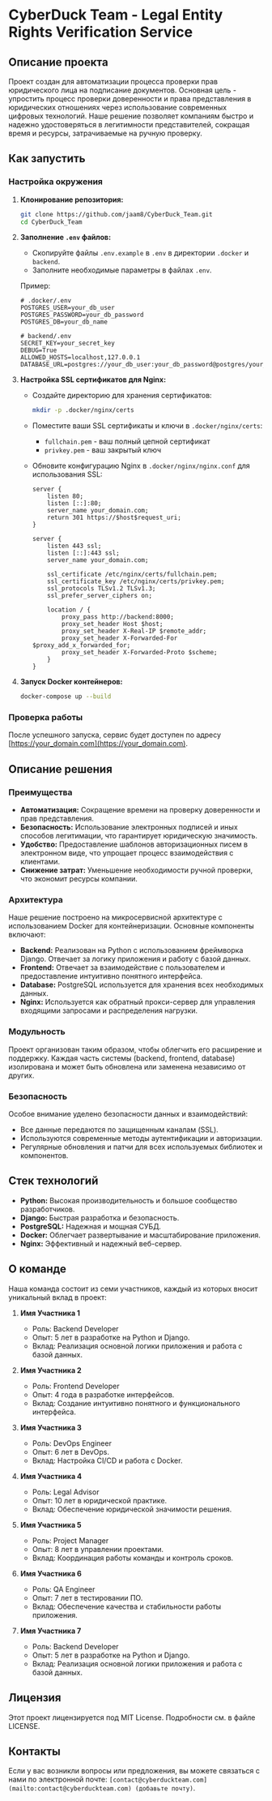 # CyberDuck Team - Legal Entity Rights Verification Service

## Описание проекта

Проект создан для автоматизации процесса проверки прав юридического лица на подписание документов. Основная цель - упростить процесс проверки доверенности и права представления в юридических отношениях через использование современных цифровых технологий. Наше решение позволяет компаниям быстро и надежно удостоверяться в легитимности представителей, сокращая время и ресурсы, затрачиваемые на ручную проверку.

## Как запустить

### Настройка окружения

1. **Клонирование репозитория:**

   ```bash
   git clone https://github.com/jaam8/CyberDuck_Team.git
   cd CyberDuck_Team
   ```

2. **Заполнение `.env` файлов:**

   - Скопируйте файлы `.env.example` в `.env` в директории `.docker` и `backend`.
   - Заполните необходимые параметры в файлах `.env`.

   Пример:

   ```env
   # .docker/.env
   POSTGRES_USER=your_db_user
   POSTGRES_PASSWORD=your_db_password
   POSTGRES_DB=your_db_name
   ```

   ```env
   # backend/.env
   SECRET_KEY=your_secret_key
   DEBUG=True
   ALLOWED_HOSTS=localhost,127.0.0.1
   DATABASE_URL=postgres://your_db_user:your_db_password@postgres/your_db_name
   ```

3. **Настройка SSL сертификатов для Nginx:**

   - Создайте директорию для хранения сертификатов:

     ```bash
     mkdir -p .docker/nginx/certs
     ```

   - Поместите ваши SSL сертификаты и ключи в `.docker/nginx/certs`:

     - `fullchain.pem` - ваш полный цепной сертификат
     - `privkey.pem` - ваш закрытый ключ

   - Обновите конфигурацию Nginx в `.docker/nginx/nginx.conf` для использования SSL:

     ```nginx
     server {
         listen 80;
         listen [::]:80;
         server_name your_domain.com;
         return 301 https://$host$request_uri;
     }

     server {
         listen 443 ssl;
         listen [::]:443 ssl;
         server_name your_domain.com;

         ssl_certificate /etc/nginx/certs/fullchain.pem;
         ssl_certificate_key /etc/nginx/certs/privkey.pem;
         ssl_protocols TLSv1.2 TLSv1.3;
         ssl_prefer_server_ciphers on;

         location / {
             proxy_pass http://backend:8000;
             proxy_set_header Host $host;
             proxy_set_header X-Real-IP $remote_addr;
             proxy_set_header X-Forwarded-For $proxy_add_x_forwarded_for;
             proxy_set_header X-Forwarded-Proto $scheme;
         }
     }
     ```

4. **Запуск Docker контейнеров:**

   ```bash
   docker-compose up --build
   ```

### Проверка работы

После успешного запуска, сервис будет доступен по адресу [https://your_domain.com](https://your_domain.com).

## Описание решения

### Преимущества

- **Автоматизация:** Сокращение времени на проверку доверенности и прав представления.
- **Безопасность:** Использование электронных подписей и иных способов легитимации, что гарантирует юридическую значимость.
- **Удобство:** Предоставление шаблонов авторизационных писем в электронном виде, что упрощает процесс взаимодействия с клиентами.
- **Снижение затрат:** Уменьшение необходимости ручной проверки, что экономит ресурсы компании.

### Архитектура

Наше решение построено на микросервисной архитектуре с использованием Docker для контейнеризации. Основные компоненты включают:

- **Backend:** Реализован на Python с использованием фреймворка Django. Отвечает за логику приложения и работу с базой данных.
- **Frontend:** Отвечает за взаимодействие с пользователем и предоставление интуитивно понятного интерфейса.
- **Database:** PostgreSQL используется для хранения всех необходимых данных.
- **Nginx:** Используется как обратный прокси-сервер для управления входящими запросами и распределения нагрузки.

### Модульность

Проект организован таким образом, чтобы облегчить его расширение и поддержку. Каждая часть системы (backend, frontend, database) изолирована и может быть обновлена или заменена независимо от других.

### Безопасность

Особое внимание уделено безопасности данных и взаимодействий:
- Все данные передаются по защищенным каналам (SSL).
- Используются современные методы аутентификации и авторизации.
- Регулярные обновления и патчи для всех используемых библиотек и компонентов.

## Стек технологий

- **Python:** Высокая производительность и большое сообщество разработчиков.
- **Django:** Быстрая разработка и безопасность.
- **PostgreSQL:** Надежная и мощная СУБД.
- **Docker:** Облегчает развертывание и масштабирование приложения.
- **Nginx:** Эффективный и надежный веб-сервер.

## О команде

Наша команда состоит из семи участников, каждый из которых вносит уникальный вклад в проект:

1. **Имя Участника 1**
   - Роль: Backend Developer
   - Опыт: 5 лет в разработке на Python и Django.
   - Вклад: Реализация основной логики приложения и работа с базой данных.

2. **Имя Участника 2**
   - Роль: Frontend Developer
   - Опыт: 4 года в разработке интерфейсов.
   - Вклад: Создание интуитивно понятного и функционального интерфейса.

3. **Имя Участника 3**
   - Роль: DevOps Engineer
   - Опыт: 6 лет в DevOps.
   - Вклад: Настройка CI/CD и работа с Docker.

4. **Имя Участника 4**
   - Роль: Legal Advisor
   - Опыт: 10 лет в юридической практике.
   - Вклад: Обеспечение юридической значимости решения.

5. **Имя Участника 5**
   - Роль: Project Manager
   - Опыт: 8 лет в управлении проектами.
   - Вклад: Координация работы команды и контроль сроков.

6. **Имя Участника 6**
   - Роль: QA Engineer
   - Опыт: 7 лет в тестировании ПО.
   - Вклад: Обеспечение качества и стабильности работы приложения.

7. **Имя Участника 7**
   - Роль: Backend Developer
   - Опыт: 5 лет в разработке на Python и Django.
   - Вклад: Реализация основной логики приложения и работа с базой данных.

## Лицензия

Этот проект лицензируется под MIT License. Подробности см. в файле LICENSE.

## Контакты

Если у вас возникли вопросы или предложения, вы можете связаться с нами по электронной почте: ```[contact@cyberduckteam.com](mailto:contact@cyberduckteam.com) (добавьте почту)```.
